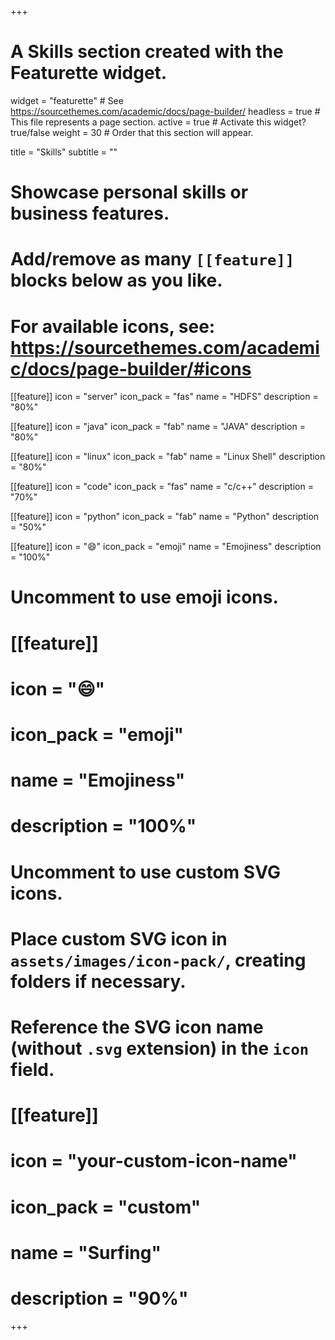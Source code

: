 +++
# A Skills section created with the Featurette widget.
widget = "featurette"  # See https://sourcethemes.com/academic/docs/page-builder/
headless = true  # This file represents a page section.
active = true  # Activate this widget? true/false
weight = 30  # Order that this section will appear.

title = "Skills"
subtitle = ""

# Showcase personal skills or business features.
# 
# Add/remove as many `[[feature]]` blocks below as you like.
# 
# For available icons, see: https://sourcethemes.com/academic/docs/page-builder/#icons

[[feature]]
  icon = "server"
  icon_pack = "fas"
  name = "HDFS"
  description = "80%"

[[feature]]
  icon = "java"
  icon_pack = "fab"
  name = "JAVA"
  description = "80%"

[[feature]]
  icon = "linux"
  icon_pack = "fab"
  name = "Linux Shell"
  description = "80%"  

[[feature]]
  icon = "code"
  icon_pack = "fas"
  name = "c/c++"
  description = "70%"  

[[feature]]
  icon = "python"
  icon_pack = "fab"
  name = "Python"
  description = "50%"  

[[feature]]
  icon = ":smile:"
  icon_pack = "emoji"
  name = "Emojiness"
  description = "100%"  

# Uncomment to use emoji icons.
# [[feature]]
#  icon = ":smile:"
#  icon_pack = "emoji"
#  name = "Emojiness"
#  description = "100%"  

# Uncomment to use custom SVG icons.
# Place custom SVG icon in `assets/images/icon-pack/`, creating folders if necessary.
# Reference the SVG icon name (without `.svg` extension) in the `icon` field.
# [[feature]]
#  icon = "your-custom-icon-name"
#  icon_pack = "custom"
#  name = "Surfing"
#  description = "90%"

+++
